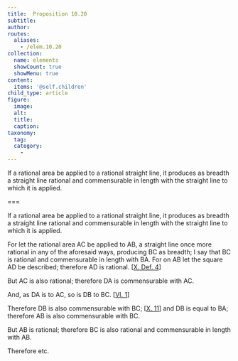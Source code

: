 ```yaml
---
title:  Proposition 10.20
subtitle: 
author:
routes:
  aliases:
    - /elem.10.20
collection:
  name: elements
  showCount: true
  showMenu: true
content:
  items: '@self.children'
child_type: article
figure:
  image:
  alt:
  title:
  caption:
taxonomy:
  tag:
  category:
    - 
---
```


<p><hi rend="ital">If a rational area be applied to a rational straight line, it produces as breadth a straight line rational and commensurable in length with the straight line to which it is applied</hi>. </p>

===

<p><span class="ital">If a rational area be applied to a rational straight line, it produces as breadth a straight line rational and commensurable in length with the straight line to which it is applied</span>. </p>

<p>For let the rational area <span class="ital">AC</span> be applied to <span class="ital">AB</span>, a straight line once more rational in any of the aforesaid ways, producing <span class="ital">BC</span> as breadth; I say that <span class="ital">BC</span> is rational and commensurable in length with <span class="ital">BA</span>. For on <span class="ital">AB</span> let the square <span class="ital">AD</span> be described; therefore <span class="ital">AD</span> is rational. [<a href="/elem.10.def.4">X. Def. 4</a>] 
      </p>

<p>But <span class="ital">AC</span> is also rational; therefore <span class="ital">DA</span> is commensurable with <span class="ital">AC</span>. </p>

<p>And, as <span class="ital">DA</span> is to <span class="ital">AC</span>, so is <span class="ital">DB</span> to <span class="ital">BC</span>. [<a href="/elem.6.1">VI. 1</a>] </p>

<p>Therefore <span class="ital">DB</span> is also commensurable with <span class="ital">BC</span>; [<a href="/elem.10.11">X. 11</a>] and <span class="ital">DB</span> is equal to <span class="ital">BA</span>; therefore <span class="ital">AB</span> is also commensurable with <span class="ital">BC</span>. </p>

<p>But <span class="ital">AB</span> is rational; therefore <span class="ital">BC</span> is also rational and commensurable in length with <span class="ital">AB</span>. </p>

<p>Therefore etc.</p>
